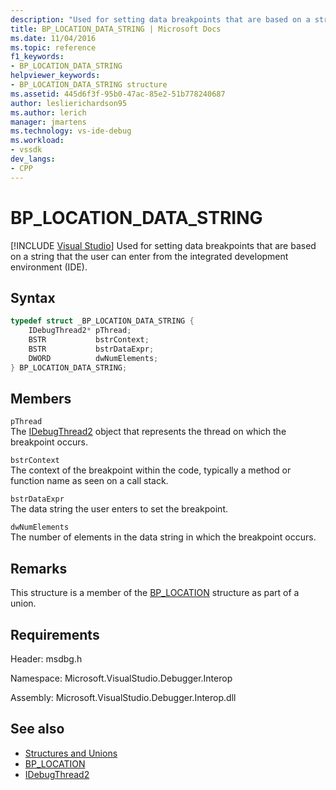 ```yaml
---
description: "Used for setting data breakpoints that are based on a string that the user can enter from the integrated development environment (IDE)."
title: BP_LOCATION_DATA_STRING | Microsoft Docs
ms.date: 11/04/2016
ms.topic: reference
f1_keywords:
- BP_LOCATION_DATA_STRING
helpviewer_keywords:
- BP_LOCATION_DATA_STRING structure
ms.assetid: 445d6f3f-95b0-47ac-85e2-51b778240687
author: leslierichardson95
ms.author: lerich
manager: jmartens
ms.technology: vs-ide-debug
ms.workload:
- vssdk
dev_langs:
- CPP
---
```

# BP_LOCATION_DATA_STRING

 [!INCLUDE [Visual Studio](~/includes/applies-to-version/vs-windows-only.md)]
Used for setting data breakpoints that are based on a string that the user can enter from the integrated development environment (IDE).

## Syntax

```cpp
typedef struct _BP_LOCATION_DATA_STRING {
    IDebugThread2* pThread;
    BSTR           bstrContext;
    BSTR           bstrDataExpr;
    DWORD          dwNumElements;
} BP_LOCATION_DATA_STRING;
```

## Members
`pThread`\
The [IDebugThread2](../../../extensibility/debugger/reference/idebugthread2.md) object that represents the thread on which the breakpoint occurs.

`bstrContext`\
The context of the breakpoint within the code, typically a method or function name as seen on a call stack.

`bstrDataExpr`\
The data string the user enters to set the breakpoint.

`dwNumElements`\
The number of elements in the data string in which the breakpoint occurs.

## Remarks
This structure is a member of the [BP_LOCATION](../../../extensibility/debugger/reference/bp-location.md) structure as part of a union.

## Requirements
Header: msdbg.h

Namespace: Microsoft.VisualStudio.Debugger.Interop

Assembly: Microsoft.VisualStudio.Debugger.Interop.dll

## See also
- [Structures and Unions](../../../extensibility/debugger/reference/structures-and-unions.md)
- [BP_LOCATION](../../../extensibility/debugger/reference/bp-location.md)
- [IDebugThread2](../../../extensibility/debugger/reference/idebugthread2.md)
